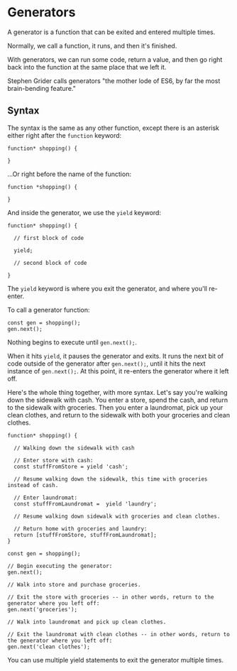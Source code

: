 # Generators

A generator is a function that can be exited and entered multiple times.

Normally, we call a function, it runs, and then it's finished.

With generators, we can run some code, return a value, and then go right back into the function at the same place that we left it.

Stephen Grider calls generators "the mother lode of ES6, by far the most brain-bending feature."


## Syntax

The syntax is the same as any other function, except there is an asterisk either right after the `function` keyword:

```
function* shopping() {

}
```

...Or right before the name of the function:

```
function *shopping() {

}
```

And inside the generator, we use the `yield` keyword:

```
function* shopping() {
  
  // first block of code
  
  yield;

  // second block of code

}
```

The `yield` keyword is where you exit the generator, and where you'll re-enter.

To call a generator function:

```
const gen = shopping();
gen.next();
```

Nothing begins to execute until `gen.next();`.

When it hits `yield`, it pauses the generator and exits. It runs the next bit of code outside of the generator after `gen.next();`, until it hits the next instance of `gen.next();`. At this point, it re-enters the generator where it left off.

Here's the whole thing together, with more syntax. Let's say you're walking down the sidewalk with cash. You enter a store, spend the cash, and return to the sidewalk with groceries. Then you enter a laundromat, pick up your clean clothes, and return to the sidewalk with both your groceries and clean clothes.

```
function* shopping() {

  // Walking down the sidewalk with cash

  // Enter store with cash:
  const stuffFromStore = yield 'cash';

  // Resume walking down the sidewalk, this time with groceries instead of cash.

  // Enter laundromat:
  const stuffFromLaundromat =  yield 'laundry';

  // Resume walking down sidewalk with groceries and clean clothes.

  // Return home with groceries and laundry:
  return [stuffFromStore, stuffFromLaundromat];
}

const gen = shopping();

// Begin executing the generator:
gen.next();

// Walk into store and purchase groceries.

// Exit the store with groceries -- in other words, return to the generator where you left off:
gen.next('groceries');

// Walk into laundromat and pick up clean clothes.

// Exit the laundromat with clean clothes -- in other words, return to the generator where you left off:
gen.next('clean clothes');

```

You can use multiple yield statements to exit the generator multiple times.